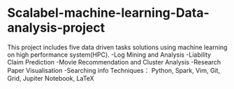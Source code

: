 # Scalabel-machine-learning-Data-analysis-project
This project includes five data driven tasks solutions using machine learning on high performance system(HPC).
  -Log Mining and Analysis
  -Liability Claim Prediction
  -Movie Recommendation and Cluster Analysis
  -Research Paper Visualisation
  -Searching info
Techniques： Python, Spark, Vim, Git, Grid, Jupiter Notebook, LaTeX
